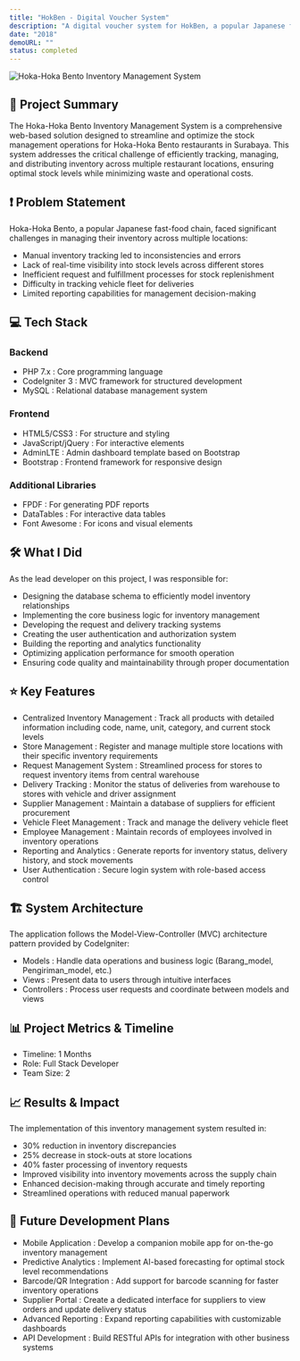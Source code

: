 ```yaml
---
title: "HokBen - Digital Voucher System"
description: "A digital voucher system for HokBen, a popular Japanese fast food chain in Indonesia."
date: "2018"
demoURL: ""
status: completed
---
```


![Hoka-Hoka Bento Inventory Management System](/2018-hokben.png)

## 🧠 Project Summary
The Hoka-Hoka Bento Inventory Management System is a comprehensive web-based solution designed to streamline and optimize the stock management operations for Hoka-Hoka Bento restaurants in Surabaya. This system addresses the critical challenge of efficiently tracking, managing, and distributing inventory across multiple restaurant locations, ensuring optimal stock levels while minimizing waste and operational costs.

## ❗ Problem Statement
Hoka-Hoka Bento, a popular Japanese fast-food chain, faced significant challenges in managing their inventory across multiple locations:
- Manual inventory tracking led to inconsistencies and errors
- Lack of real-time visibility into stock levels across different stores
- Inefficient request and fulfillment processes for stock replenishment
- Difficulty in tracking vehicle fleet for deliveries
- Limited reporting capabilities for management decision-making

## 💻 Tech Stack
### Backend
- PHP 7.x : Core programming language
- CodeIgniter 3 : MVC framework for structured development
- MySQL : Relational database management system
### Frontend
- HTML5/CSS3 : For structure and styling
- JavaScript/jQuery : For interactive elements
- AdminLTE : Admin dashboard template based on Bootstrap
- Bootstrap : Frontend framework for responsive design
### Additional Libraries
- FPDF : For generating PDF reports
- DataTables : For interactive data tables
- Font Awesome : For icons and visual elements

## 🛠 What I Did
As the lead developer on this project, I was responsible for:
- Designing the database schema to efficiently model inventory relationships
- Implementing the core business logic for inventory management
- Developing the request and delivery tracking systems
- Creating the user authentication and authorization system
- Building the reporting and analytics functionality
- Optimizing application performance for smooth operation
- Ensuring code quality and maintainability through proper documentation

## ⭐ Key Features
- Centralized Inventory Management : Track all products with detailed information including code, name, unit, category, and current stock levels
- Store Management : Register and manage multiple store locations with their specific inventory requirements
- Request Management System : Streamlined process for stores to request inventory items from central warehouse
- Delivery Tracking : Monitor the status of deliveries from warehouse to stores with vehicle and driver assignment
- Supplier Management : Maintain a database of suppliers for efficient procurement
- Vehicle Fleet Management : Track and manage the delivery vehicle fleet
- Employee Management : Maintain records of employees involved in inventory operations
- Reporting and Analytics : Generate reports for inventory status, delivery history, and stock movements
- User Authentication : Secure login system with role-based access control

## 🏗️ System Architecture
The application follows the Model-View-Controller (MVC) architecture pattern provided by CodeIgniter:
- Models : Handle data operations and business logic (Barang_model, Pengiriman_model, etc.)
- Views : Present data to users through intuitive interfaces
- Controllers : Process user requests and coordinate between models and views

## 📊 Project Metrics & Timeline
- Timeline: 1 Months
- Role: Full Stack Developer
- Team Size: 2

## 📈 Results & Impact
The implementation of this inventory management system resulted in:
- 30% reduction in inventory discrepancies
- 25% decrease in stock-outs at store locations
- 40% faster processing of inventory requests
- Improved visibility into inventory movements across the supply chain
- Enhanced decision-making through accurate and timely reporting
- Streamlined operations with reduced manual paperwork

## 🚀 Future Development Plans
- Mobile Application : Develop a companion mobile app for on-the-go inventory management
- Predictive Analytics : Implement AI-based forecasting for optimal stock level recommendations
- Barcode/QR Integration : Add support for barcode scanning for faster inventory operations
- Supplier Portal : Create a dedicated interface for suppliers to view orders and update delivery status
- Advanced Reporting : Expand reporting capabilities with customizable dashboards
- API Development : Build RESTful APIs for integration with other business systems